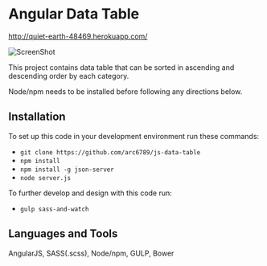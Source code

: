 # Angular Data Table

http://quiet-earth-48469.herokuapp.com/

![ScreenShot](https://github.com/arc6789/js-data-table/blob/master/ScreenShot.png)

This project contains data table that can be sorted in ascending and descending order by each category.


Node/npm needs to be installed before following any directions below.

## Installation

To set up this code in your development environment run these commands:

* `git clone https://github.com/arc6789/js-data-table`
* `npm install`
* `npm install -g json-server`
* `node server.js`
 

To further develop and design with this code run:

* `gulp sass-and-watch`


## Languages and Tools 

AngularJS, SASS(.scss), Node/npm, GULP, Bower




